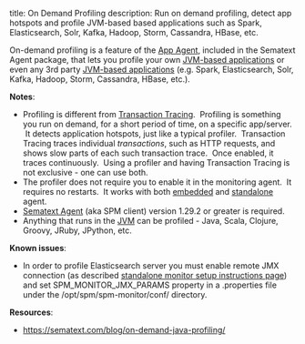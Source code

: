 title: On Demand Profiling
description: Run on demand profiling, detect app hotspots and profile JVM-based based applications such as Spark, Elasticsearch, Solr, Kafka, Hadoop, Storm, Cassandra, HBase, etc.

On-demand profiling is a feature of the [App Agent](/docs/agents/sematext-agent/app-agent), included in the Sematext Agent package,  that
lets you profile your own [JVM-based applications](https://sematext.com/java-monitoring/) or even any 3rd party
[JVM-based applications](https://sematext.com/java-monitoring/) (e.g. Spark, Elasticsearch, Solr, Kafka,
Hadoop, Storm, Cassandra, HBase, etc.).

**Notes**:

  - Profiling is different from [Transaction Tracing](/docs/tracing).  Profiling is something
    you run on demand, for a short period of time, on a specific
    app/server.  It detects application hotspots, just like a typical
    profiler.  Transaction Tracing traces individual *transactions*,
    such as HTTP requests, and shows slow parts of each such transaction
    trace.  Once enabled, it traces continuously.  Using a profiler and
    having Transaction Tracing is not exclusive - one can use both.
  - The profiler does not require you to enable it in the monitoring
    agent.  It requires no restarts.  It works with both
    [embedded](/docs/agents/sematext-agent/app-agent/spm-monitor-javaagent) and
    [standalone](/docs/agents/sematext-agent/app-agent/spm-monitor-standalone) agent.
  - [Sematext Agent](/docs/agents/sematext-agent) (aka SPM client) version 1.29.2 or greater is required.
  - Anything that runs in the [JVM](https://sematext.com/java-monitoring/) can be profiled - Java, Scala,
    Clojure, Groovy, JRuby, JPython, etc.

**Known issues**:

  - In order to profile Elasticsearch server you must enable remote JMX
    connection (as described [standalone monitor setup instructions page](/docs/agents/sematext-agent/app-agent/spm-monitor-standalone)) and
    set SPM\_MONITOR\_JMX\_PARAMS property in a .properties file under
    the /opt/spm/spm-monitor/conf/ directory.

**Resources**:

  - <https://sematext.com/blog/on-demand-java-profiling/>
